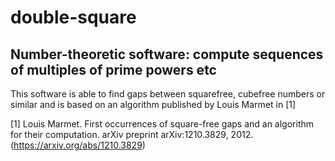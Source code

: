 # double-square
## Number-theoretic software: compute sequences of multiples of prime powers etc

This software is able to find gaps between squarefree, cubefree numbers or similar and is based on an algorithm published by Louis Marmet in [1]


[1] Louis Marmet.  First occurrences of square-free gaps and an algorithm for their computation. arXiv preprint arXiv:1210.3829, 2012. (https://arxiv.org/abs/1210.3829)
